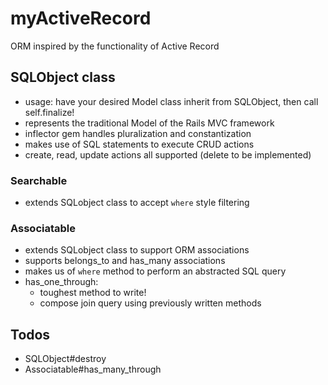 # myActiveRecord
ORM inspired by the functionality of Active Record

## SQLObject class
- usage: have your desired Model class inherit from SQLObject, then call
self.finalize!
- represents the traditional Model of the Rails MVC framework
- inflector gem handles pluralization and constantization
- makes use of SQL statements to execute CRUD actions
- create, read, update actions all supported (delete to be implemented)

### Searchable
- extends SQLobject class to accept `where` style filtering

### Associatable
- extends SQLobject class to support ORM associations
- supports belongs_to and has_many associations
- makes us of `where` method to perform an abstracted SQL query
- has_one_through:
  - toughest method to write!
  - compose join query using previously written methods

## Todos
- SQLObject#destroy
- Associatable#has_many_through
